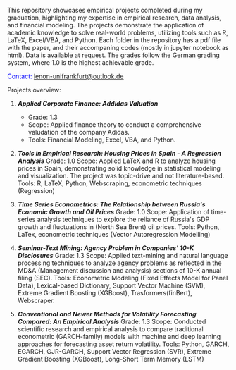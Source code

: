 This repository showcases empirical projects completed during my graduation, highlighting my expertise in empirical research, data analysis, and financial modeling. 
The projects demonstrate the application of academic knowledge to solve real-world problems, utilizing tools such as R, LaTeX, Excel/VBA, and Python. Each folder in the repository
has a pdf file with the paper, and their accompaning codes (mostly in jupyter notebook as html). Data is available at request.
The grades follow the German grading system, where 1.0 is the highest achievable grade.

<font color = 'blue'>Contact: lenon-unifrankfurt@outlook.de</font>




Projects overview:

  1. **_Applied Corporate Finance: Addidas Valuation_**
     - Grade: 1.3 
     - Scope: Applied finance theory to conduct a comprehensive valudation of the company Adidas.
     - Tools: Financial Modeling, Excel, VBA, and Python.

  2. **_Tools in Empirical Research: Housing Prices in Spain - A Regression Analysis_**
     Grade: 1.0 
     Scope: Applied LaTeX and R to analyze housing prices in Spain, demonstrating solid knowledge in statistical modeling and visualization. The project was topic-drive and not literature-based.
     Tools: R, LaTeX, Python, Webscraping, econometric techniques (Regression)
     
  3. **_Time Series Econometrics: The Relationship between Russia's Economic Growth and Oil Prices_**
     Grade: 1.0 
     Scope: Application of time-series analysis techniques to explore the reliance of Russia's GDP growth and fluctuations in (North Sea Brent) oil prices.
     Tools: Python, LaTex, econometric techniques (Vector Autoregression Modelling)
  
  4. **_Seminar-Text Mining: Agency Problem in Companies' 10-K Disclosures_**
     Grade: 1.3
     Scope: Applied text-mining and natural language processing techniques to analyze agency problems as reflected in the MD&A (Management discussion and analysis) sections of 10-K annual filing (SEC).
     Tools: Econometric Modeling (Fixed Effects Model for Panel Data), Lexical-based Dictionary, Support Vector Machine (SVM), Extreme Gradient Boosting (XGBoost), Trasformers(finBert), Webscraper.
     
  6. **_Conventional and Newer Methods for Volatility Forecasting Compared: An Empirical Analysis_**
     Grade: 1.3
     Scope: Conducted scientific research and empirical analysis to compare traditional econometric (GARCH-family) models with machine and deep learning approaches for forecasting asset return volatility.
     Tools: Python, GARCH, EGARCH, GJR-GARCH, Support Vector Regression (SVR), Extreme Gradient Boosting (XGBoost), Long-Short Term Memory (LSTM)
